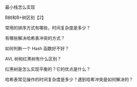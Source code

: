 最小栈怎么实现

B树和B+树区别【2】

常用的排序方式有哪些，时间复杂度是多少？

有哪些解决哈希表冲突的方式？

如何判断一个 Hash 函数好不好？

AVL 树和红黑树有什么区别？

红黑树是怎么实现平衡的？它的优点是什么？

哈希表常见操作的时间复杂度是多少？遇到哈希冲突是如何解决的？